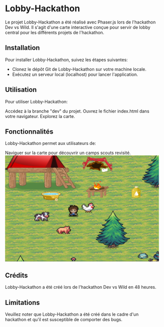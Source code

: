 # Lobby-Hackathon
Le projet Lobby-Hackathon a été réalisé avec Phaser.js lors de l'hackathon Dev vs Wild. Il s'agit d'une carte interactive conçue pour servir de lobby central pour les différents projets de l'hackathon.

## Installation
Pour installer Lobby-Hackathon, suivez les étapes suivantes:

- Clonez le dépôt Git de Lobby-Hackathon sur votre machine locale.
- Exécutez un serveur local (localhost) pour lancer l'application.
## Utilisation
Pour utiliser Lobby-Hackathon:

Accédez à la branche "dev" du projet.
Ouvrez le fichier index.html dans votre navigateur.
Explorez la carte.
## Fonctionnalités
Lobby-Hackathon permet aux utilisateurs de:

Naviguer sur la carte pour découvrir un camps scouts revisité.
<img width="1506" alt="Accueil site" src="https://github.com/Quentin-Bource/Lobby_Hacka/blob/main/assets/Lobby.png">
## Crédits
Lobby-Hackathon a été créé lors de l'hackathon Dev vs Wild en 48 heures.

## Limitations
Veuillez noter que Lobby-Hackathon a été créé dans le cadre d'un hackathon et qu'il est susceptible de comporter des bugs.

